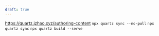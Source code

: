 ```yaml
---
draft: true
---
```


https://quartz.jzhao.xyz/authoring-content
`npx quartz sync --no-pull`
`npx quartz sync`
`npx quartz build --serve`
